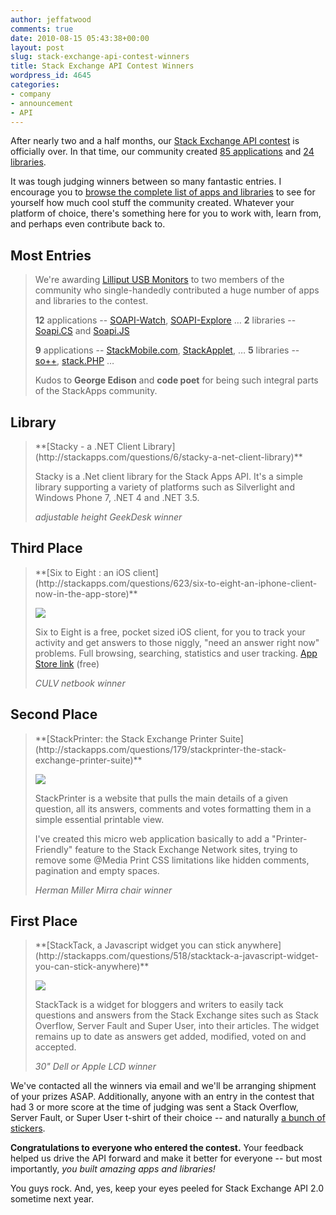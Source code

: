 ```yaml
---
author: jeffatwood
comments: true
date: 2010-08-15 05:43:38+00:00
layout: post
slug: stack-exchange-api-contest-winners
title: Stack Exchange API Contest Winners
wordpress_id: 4645
categories:
- company
- announcement
- API
---
```



After nearly two and a half months, our [Stack Exchange API contest](http://blog.stackoverflow.com/2010/05/stack-exchange-api-contest/) is officially over. In that time, our community created [85 applications](http://stackapps.com/questions/tagged/app) and [24 libraries](http://stackapps.com/questions/tagged/library). 



It was tough judging winners between so many fantastic entries. I  encourage you to [browse the complete list of apps and libraries](http://stackapps.com/questions/tagged/app+or+library) to see for yourself how much cool stuff the community created. Whatever your platform of choice, there's something here for you to work with, learn from, and perhaps even contribute back to.



## Most Entries





<blockquote>

We're awarding [Lilliput USB Monitors](http://www.thinkgeek.com/computing/usb-gadgets/c609/) to two members of the community who single-handedly contributed a huge number of apps and libraries to the contest.

**12** applications -- [SOAPI-Watch](http://stackapps.com/questions/534/soapi-watch-a-realtime-service-that-notifies-subscribers-via-twitter-when-the-ap), [SOAPI-Explore](http://stackapps.com/questions/603/soapi-explore-self-updating-single-page-javasript-api-test-harness) …
**2** libraries -- [Soapi.CS](http://stackapps.com/questions/386/soapi-cs-a-fully-relational-fluent-net-stack-exchange-api-client-library) and [Soapi.JS](http://stackapps.com/questions/494/soapi-js-v1-0-fluent-javascript-wrapper-for-the-stackoverflow-api)



**9** applications -- [StackMobile.com](http://stackapps.com/questions/36/stackmobile-com-view-stackexchange-sites-on-your-smartphone), [StackApplet](http://stackapps.com/questions/83/stackapplet-stackoverflow-meets-the-gnome-desktop-v1-2-released), …
**5** libraries -- [so++](http://stackapps.com/questions/25/so-c-library), [stack.PHP](http://stackapps.com/questions/826/stack-php-clean-easy-to-use-wrapper-for-php) …



Kudos to **George Edison** and **code poet** for being such integral parts of the StackApps community.
</blockquote>


  




## Library





<blockquote>
**[Stacky - a .NET Client Library](http://stackapps.com/questions/6/stacky-a-net-client-library)**

Stacky is a .Net client library for the Stack Apps API. It's a simple library supporting a variety of platforms such as Silverlight and Windows Phone 7, .NET 4 and .NET 3.5.



_adjustable height GeekDesk winner_
</blockquote>


  




## Third Place





<blockquote>
**[Six to Eight : an iOS client](http://stackapps.com/questions/623/six-to-eight-an-iphone-client-now-in-the-app-store)**

[![](/blog/images/2010-08-15-stack-exchange-api-contest-winners/six-to-eight-screenshot.png)](http://stackapps.com/questions/623/six-to-eight-an-iphone-client-now-in-the-app-store)

Six to Eight is a free, pocket sized iOS client, for you to track your activity and get answers to those niggly, "need an answer right now" problems. Full browsing, searching, statistics and user tracking. [App Store link](http://itunes.apple.com/us/app/six-to-eight/id384094708?mt=8) (free)



_CULV netbook winner_
</blockquote>


  




## Second Place





<blockquote>
**[StackPrinter: the Stack Exchange Printer Suite](http://stackapps.com/questions/179/stackprinter-the-stack-exchange-printer-suite)**

[![](/blog/images/2010-08-15-stack-exchange-api-contest-winners/stackprinter-screenshot.png)](http://stackapps.com/questions/179/stackprinter-the-stack-exchange-printer-suite)

StackPrinter is a website that pulls the main details of a given question, all its answers, comments and votes formatting them in a simple essential printable view.

I've created this micro web application basically to add a "Printer-Friendly" feature to the Stack Exchange Network sites, trying to remove some @Media Print CSS limitations like hidden comments, pagination and empty spaces.



_Herman Miller Mirra chair winner_
</blockquote>


  




## First Place





<blockquote>
**[StackTack, a Javascript widget you can stick anywhere](http://stackapps.com/questions/518/stacktack-a-javascript-widget-you-can-stick-anywhere)**

[![](/blog/images/2010-08-15-stack-exchange-api-contest-winners/stacktack-screenshot.png)](http://stackapps.com/questions/518/stacktack-a-javascript-widget-you-can-stick-anywhere)

StackTack is a widget for bloggers and writers to easily tack questions and answers from the Stack Exchange sites such as Stack Overflow, Server Fault and Super User, into their articles. The widget remains up to date as answers get added, modified, voted on and accepted.



_30" Dell or Apple LCD winner_
</blockquote>


  


We've contacted all the winners via email and we'll be arranging shipment of your prizes ASAP. Additionally, anyone with an entry in the contest that had 3 or more score at the time of judging was sent a Stack Overflow, Server Fault, or Super User t-shirt of their choice -- and naturally [a bunch of stickers](http://blog.stackoverflow.com/2009/09/how-to-get-stack-overflow-stickers/).

**Congratulations to everyone who entered the contest.** Your feedback helped us drive the API forward and make it better for everyone -- but most importantly, _you built amazing apps and libraries!_

You guys rock. And, yes, keep your eyes peeled for Stack Exchange API 2.0 sometime next year.
